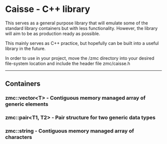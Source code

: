 # Caisse - C++ library
This serves as a general purpose library that will emulate some of the standard library containers but with less
functionality. However, the library will aim to be as production ready as possible.

This mainly serves as C++ practice, but hopefully can be built into a useful library in the future.

In order to use in your project, move the /zmc directory into your desired file-system location and include the header file
zmc/caisse.h

---
## Containers
### zmc::vector<<T>T> - Contiguous memory managed array of generic elements 
### zmc::pair<<T>T1, T2> - Pair structure for two generic data types 
### zmc::string - Contiguous memory managed array of characters
